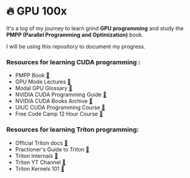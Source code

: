 # 🔥 GPU 100x

It's a log of my journey to learn grind **GPU programming** and study the **PMPP (Parallel Programming and Optimization)** book.

I will be using this repository to document my progress.

### Resources for learning CUDA programming :
- PMPP Book [🔗](https://www.amazon.com/Programming-Massively-Parallel-Processors-Hands/dp/0323912311/)
- GPU Mode Lectures [🔗](https://www.youtube.com/@GPUMODE)
- Modal GPU Glossary [🔗](https://modal.com/gpu-glossary)
- NVIDIA CUDA Programming Guide [🔗](https://docs.nvidia.com/cuda/cuda-c-programming-guide/)
- NVIDIA CUDA Books Archive [🔗](https://developer.nvidia.com/cuda-books-archive)
- UIUC CUDA Programming Course [🔗](https://newfrontiers.illinois.edu/news-and-events/introduction-to-parallel-programming-with-cuda/)
- Free Code Camp 12 Hour Course [🔗](https://youtu.be/86FAWCzIe_4?si=MTOiYG8zcmFrJmnB)

### Resources for learning Triton programming:
- Official Triton docs [🔗](https://triton-lang.org/main/getting-started/tutorials/index.html)
- Practioner's Guide to Triton [🔗](https://youtu.be/DdTsX6DQk24?si=xEshtpteY_Pvhtb7)
- Triton Internals [🔗](https://youtu.be/njgow_zaJMw?si=pdARbxVZ8sOlW-oo)
- Triton YT Channel [🔗](https://www.youtube.com/@Triton-openai/videos)
- Triton Kernels 101 [🔗](https://youtu.be/TUQAyCNxFe4?si=8ak0GtcPqAGfCKv0)
